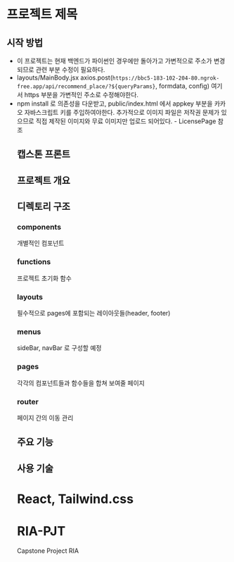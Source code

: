 # 프로젝트 제목 
## 시작 방법 
- 이 프로젝트는 현재 백엔드가 파이썬인 경우에만 돌아가고 가변적으로 주소가 변경되므로 관련 부분 수정이 필요하다.
- layouts/MainBody.jsx axios.post(`https://bbc5-183-102-204-80.ngrok-free.app/api/recommend_place/?${queryParams}`, formdata, config) 여기서 https 부분을 가변적인 주소로 수정해야한다.  
- npm install 로 의존성을 다운받고, public/index.html 에서       
  <script type="text/javascript"          
    src="//dapi.kakao.com/v2/maps/sdk.js?appkey=%REACT_APP_KAKAO_API_KEY%&libraries=services,clusterer,drawing">                 
</script>              
appkey 부분을 카카오 자바스크립트 키를 주입하여야한다.              
추가적으로 이미지 파일은 저작권 문제가 있으므로 직접 제작된 이미지와 무료 이미지만 업로드 되어있다. - LicensePage 참조      


## 캡스톤 프론트

## 프로젝트 개요 

## 디렉토리 구조

### components 
개별적인 컴포넌트

### functions 
프로젝트 초기화 함수

### layouts
필수적으로 pages에 포함되는 레이아웃들(header, footer)

### menus 
sideBar, navBar 로 구성할 예정 

### pages 
각각의 컴포넌트들과 함수들을 합쳐 보여줄 페이지 

### router
페이지 간의 이동 관리

## 주요 기능 

## 사용 기술 
React, Tailwind.css
=======
# RIA-PJT
Capstone Project RIA 

